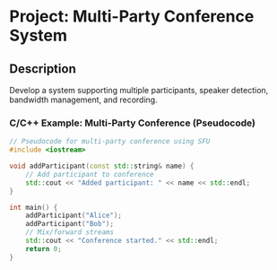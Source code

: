 # Project: Multi-Party Conference System

## Description
Develop a system supporting multiple participants, speaker detection, bandwidth management, and recording.

### C/C++ Example: Multi-Party Conference (Pseudocode)
```cpp
// Pseudocode for multi-party conference using SFU
#include <iostream>

void addParticipant(const std::string& name) {
    // Add participant to conference
    std::cout << "Added participant: " << name << std::endl;
}

int main() {
    addParticipant("Alice");
    addParticipant("Bob");
    // Mix/forward streams
    std::cout << "Conference started." << std::endl;
    return 0;
}
```
